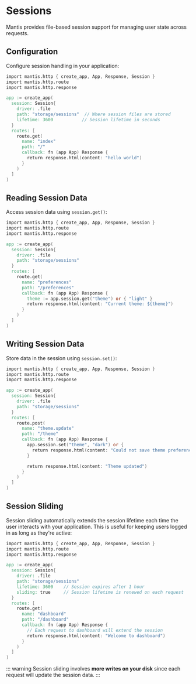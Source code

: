 # Sessions

Mantis provides file-based session support for managing user state across requests.

## Configuration

Configure session handling in your application:

```v
import mantis.http { create_app, App, Response, Session }
import mantis.http.route
import mantis.http.response

app := create_app(
  session: Session{
    driver: .file
    path: "storage/sessions"  // Where session files are stored
    lifetime: 3600           // Session lifetime in seconds
  }
  routes: [
    route.get(
      name: "index"
      path: "/"
      callback: fn (app App) Response {
        return response.html(content: "hello world")
      }
    )
  ]
)
```

## Reading Session Data

Access session data using `session.get()`:

```v
import mantis.http { create_app, App, Response, Session }
import mantis.http.route
import mantis.http.response

app := create_app(
  session: Session{
    driver: .file
    path: "storage/sessions"
  }
  routes: [
    route.get(
      name: "preferences"
      path: "/preferences"
      callback: fn (app App) Response {
        theme := app.session.get("theme") or { "light" }
        return response.html(content: "Current theme: ${theme}")
      }
    )
  ]
)
```

## Writing Session Data

Store data in the session using `session.set()`:

```v
import mantis.http { create_app, App, Response, Session }
import mantis.http.route
import mantis.http.response

app := create_app(
  session: Session{
    driver: .file
    path: "storage/sessions"
  }
  routes: [
    route.post(
      name: "theme.update"
      path: "/theme"
      callback: fn (app App) Response {
        app.session.set("theme", "dark") or {
          return response.html(content: "Could not save theme preference")
        }

        return response.html(content: "Theme updated")
      }
    )
  ]
)
```

## Session Sliding

Session sliding automatically extends the session lifetime each time the user interacts with your application. This is useful for keeping users logged in as long as they're active:

```v
import mantis.http { create_app, App, Response, Session }
import mantis.http.route
import mantis.http.response

app := create_app(
  session: Session{
    driver: .file
    path: "storage/sessions"
    lifetime: 3600    // Session expires after 1 hour
    sliding: true     // Session lifetime is renewed on each request
  }
  routes: [
    route.get(
      name: "dashboard"
      path: "/dashboard"
      callback: fn (app App) Response {
        // Each request to dashboard will extend the session
        return response.html(content: "Welcome to dashboard")
      }
    )
  ]
)
```


::: warning
Session sliding involves **more writes on your disk** since each request will update the session data.
:::
